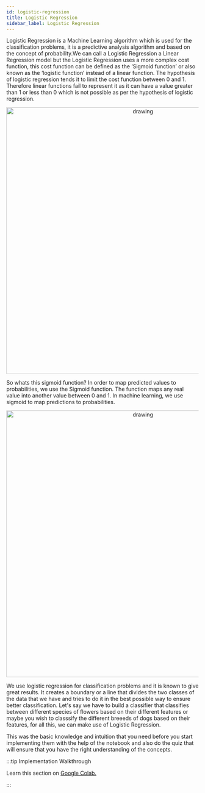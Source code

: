 ```yaml
---
id: logistic-regression
title: Logistic Regression
sidebar_label: Logistic Regression
---
```


Logistic Regression is a Machine Learning algorithm which is used for the classification problems, it is a predictive analysis algorithm and based on the concept of probability.We can call a Logistic Regression a Linear Regression model but the Logistic Regression uses a more complex cost function, this cost function can be defined as the ‘Sigmoid function’ or also known as the ‘logistic function’ instead of a linear function. The hypothesis of logistic regression tends it to limit the cost function between 0 and 1. Therefore linear functions fail to represent it as it can have a value greater than 1 or less than 0 which is not possible as per the hypothesis of logistic regression. <br/>

<p align="center">
<img src="https://raw.githubusercontent.com/OneStep-elecTRON/ContentSection/main/Courses/easy_track/Logistic%20Regression/Logreg-1.png" alt="drawing" width="700"/>
</p>

So whats this sigmoid function? In order to map predicted values to probabilities, we use the Sigmoid function. The function maps any real value into another value between 0 and 1. In machine learning, we use sigmoid to map predictions to probabilities.<br/>

<p align="center">
<img src="https://raw.githubusercontent.com/OneStep-elecTRON/ContentSection/main/Courses/easy_track/Logistic%20Regression/Logreg-2.png" alt="drawing" width="700"/>
</p>

We use logistic regression for classification problems and it is known to give great results. It creates a boundary or a line that divides the two classes of the data that we have and tries to do it in the best possible way to ensure better classification. Let's say we have to build a classifier that classifies between different species of flowers based on their different features or maybe you wish to classsify the different breeeds of dogs based on their features, for all this, we can make use of Logistic Regression.<br/>

This was the basic knowledge and intuition that you need before you start implementing them with the help of the notebook and also do the quiz that will ensure that you have the right understanding of the concepts.<br/>

:::tip Implementation Walkthrough

Learn this section on <a href='https://colab.research.google.com/drive/1TPhijTvqIPMOjwKtTCqQNFloJu3L6soC?usp=sharing'>Google Colab.</a>

:::